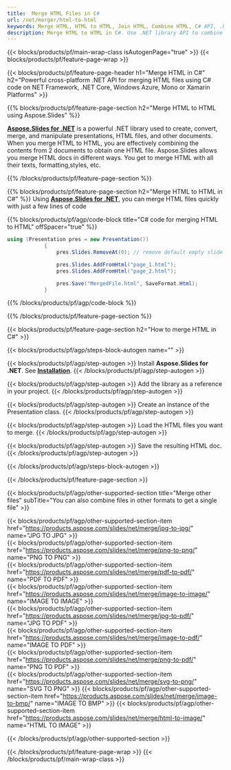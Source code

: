 ```yaml
---
title:  Merge HTML Files in C#
url: /net/merger/html-to-html
keywords: Merge HTML, HTML to HTML, Join HTML, Combine HTML, C# API, .NET Library
description: Merge HTML to HTML in C#. Use .NET library API to combine HTML files
---
```


{{< blocks/products/pf/main-wrap-class isAutogenPage="true" >}}
{{< blocks/products/pf/feature-page-wrap >}}

{{< blocks/products/pf/feature-page-header h1="Merge HTML in C#" h2="Powerful cross-platform .NET API for merging HTML files using C# code on NET Framework, .NET Core, Windows Azure, Mono or Xamarin Platforms" >}}

{{% blocks/products/pf/feature-page-section h2="Merge HTML to HTML using Aspose.Slides" %}}

[**Aspose.Slides for .NET**](https://products.aspose.com/slides/net/) is a powerful .NET library used to create, convert, merge, and manipulate presentations, HTML files, and other documents. When you merge HTML to HTML, you are effectively combining the contents from 2 documents to obtain one HTML file. Aspose.Slides allows you merge HTML docs in different ways. You get to merge HTML with all their texts, formatting,styles, etc.

{{% /blocks/products/pf/feature-page-section %}}




{{% blocks/products/pf/feature-page-section  h2="Merge HTML to HTML in C#" %}}
Using [**Aspose.Slides for .NET**](https://products.aspose.com/slides/net/), you can merge HTML files quickly with just a few lines of code

{{% blocks/products/pf/agp/code-block title="C# code for merging HTML to HTML" offSpacer="true" %}}
```cs
using (Presentation pres = new Presentation())
            {
                pres.Slides.RemoveAt(0); // remove default empty slide

                pres.Slides.AddFromHtml("page_1.html");
                pres.Slides.AddFromHtml("page_2.html");

                pres.Save("MergedFile.html", SaveFormat.Html);
            }
```
{{% /blocks/products/pf/agp/code-block %}}

{{% /blocks/products/pf/feature-page-section %}}




{{< blocks/products/pf/feature-page-section  h2="How to merge HTML in C#" >}}


{{< blocks/products/pf/agp/steps-block-autogen name="" >}}


{{< blocks/products/pf/agp/step-autogen >}}
Install **Aspose.Slides for .NET**. See [**Installation**](https://docs.aspose.com/slides/net/installation/).
{{< /blocks/products/pf/agp/step-autogen >}}

{{< blocks/products/pf/agp/step-autogen >}}
Add the library as a reference in your project.
{{< /blocks/products/pf/agp/step-autogen >}}

{{< blocks/products/pf/agp/step-autogen >}}
Create an instance of the Presentation class.
{{< /blocks/products/pf/agp/step-autogen >}}

{{< blocks/products/pf/agp/step-autogen >}}
Load the HTML files you want to merge.
{{< /blocks/products/pf/agp/step-autogen >}}

{{< blocks/products/pf/agp/step-autogen >}}
Save the resulting HTML doc.
{{< /blocks/products/pf/agp/step-autogen >}}


{{< /blocks/products/pf/agp/steps-block-autogen >}}


{{< /blocks/products/pf/feature-page-section >}}




{{< blocks/products/pf/agp/other-supported-section title="Merge other files" subTitle="You can also combine files in other formats to get a single file" >}}

{{< blocks/products/pf/agp/other-supported-section-item href="https://products.aspose.com/slides/net/merge/jpg-to-jpg/" name="JPG TO JPG" >}}  
{{< blocks/products/pf/agp/other-supported-section-item href="https://products.aspose.com/slides/net/merge/png-to-png/" name="PNG TO PNG" >}}  
{{< blocks/products/pf/agp/other-supported-section-item href="https://products.aspose.com/slides/net/merge/pdf-to-pdf/" name="PDF TO PDF" >}}  
{{< blocks/products/pf/agp/other-supported-section-item href="https://products.aspose.com/slides/net/merge/image-to-image/" name="IMAGE TO IMAGE" >}}  
{{< blocks/products/pf/agp/other-supported-section-item href="https://products.aspose.com/slides/net/merge/jpg-to-pdf/" name="JPG TO PDF" >}}  
{{< blocks/products/pf/agp/other-supported-section-item href="https://products.aspose.com/slides/net/merge/image-to-pdf/" name="IMAGE TO PDF" >}}  
{{< blocks/products/pf/agp/other-supported-section-item href="https://products.aspose.com/slides/net/merge/png-to-pdf/" name="PNG TO PDF" >}}  
{{< blocks/products/pf/agp/other-supported-section-item href="https://products.aspose.com/slides/net/merge/svg-to-png/" name="SVG TO PNG" >}} 
{{< blocks/products/pf/agp/other-supported-section-item href="https://products.aspose.com/slides/net/merge/image-to-bmp/" name="IMAGE TO BMP" >}} 
{{< blocks/products/pf/agp/other-supported-section-item href="https://products.aspose.com/slides/net/merge/html-to-image/" name="HTML TO IMAGE" >}}  
  


{{< /blocks/products/pf/agp/other-supported-section >}}

{{< /blocks/products/pf/feature-page-wrap >}}
{{< /blocks/products/pf/main-wrap-class >}}